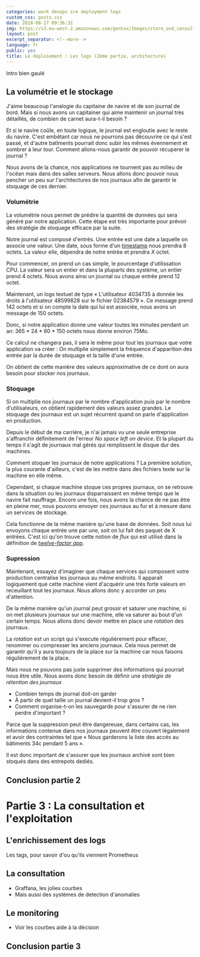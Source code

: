```yaml
---
categories: work devops sre deployment logs
custom_css: posts.css
date: 2018-08-27 09:36:32
img: https://s3.eu-west-2.amazonaws.com/gentux/Images/store_and_consult_logs.jpg
layout: post
excerpt_separator: <!--more-->
language: fr
public: yes
title: Le déploiement : Les logs (2ème partie, architecture)
---
```


Intro bien gaulé

<!--more-->

## La volumétrie et le stockage

J'aime beaucoup l'analogie du capitaine de navire et de son journal de bord.
Mais si nous avons un capitainer qui aime maintenir un journal très détaillés,
de combien de carnet aura-t-il besoin ?

Et si le navire coûle, en toute logique, le journal est engloutie avec le reste
du navire. C'est embêtant car nous ne pourrons pas découvrire ce qui s'est
passé, et d'autre batîments pourrait donc subir les mêmes évennement et sombrer
à leur tour. Comment allons-nous garantir de pouvoir récuperer le journal ?

Nous avons de la chance, nos applications ne tournent pas au milieu de l'océan
mais dans des salles serveurs. Nous allons donc pouvoir nous pencher un peu sur
l'architectures de nos journaux afin de garantir le stoquage de ces dernier.

### Volumétrie

La volumétrie nous permet de prédire la quantité de données qui sera généré par
notre application. Cette étape est très importante pour prévoir des stratégie de
stoquage efficace par la suite.

Notre journal est composé d'entrés. Une entrée est une date a laquelle on
associe une valeur. Une date, sous forme d'un
[timestamp](https://fr.wikipedia.org/wiki/Heure_Unix) nous prendra 8 octets. La
valeur elle, dépendra de notre entrèe et prendra *X* octet.

Pour commencer, on prend un cas simple, le pourcentage d'utilissation CPU. La
valeur sera un entier et dans la pluparts des système, un entier prend 4 octets.
Nous avons ainsi un journal ou chaque entrée prend 12 octet.

Maintenant, un logs textuel de type « L'utilisateur 4034735 à donnée les droits
à l'utilisateur 48599828 sur le fichier 02384579 ». Ce message prend 142 octets
et si on compte la date qui lui est associée, nous avons un message de 150
octets.

Donc, si notre application donne une valeur toutes les minutes pendant un an:
365 * 24 * 60 * 150 octets nous donne environ 75Mo.

Ce calcul ne changera pas, il sera le même pour tout les journaux que votre
application va créer : On multiplie simplement la fréquence d'apparition des
entrée par la durée de stoquage et la taille d'une entrée.

On obtient de cette manière des valeurs approximative de ce dont on aura besoin
pour stocker nos journaux.

### Stoquage

Si on multiplie nos journaux par le nombre d'application puis par le nombre
d'utilisateurs, on obtient rapidement des valeurs assez grandes. Le stoquage des
journaux est un sujet récurrent quand on parle d'application en production.

Depuis le début de ma carrière, je n'ai jamais vu une seule entreprise
s'affranchir définitement de l'erreur _No space left on device_. Et la plupart
du temps il s'agit de journaux mal gérés qui remplissent le disque dur des
machines.

Comment stoquer les journaux de notre applications ? La première solution, la
plus courante d'ailleurs, c'est de les mettre dans des fichiers texte sur la
machine en elle même.

Cependant, si chaque machine stoque ces propres journaux, on se retrouve dans la
situation ou les journaux disparraissent en même temps que le navire fait
nauffrage. Encore une fois, nous avons la chance de ne pas être en pleine mer,
nous pouvons envoyer ces journaux au fur et à mesure dans un services de
stockage.

Cela fonctionne de la même manière qu'une base de données. Soit nous lui
envoyons chaque entrée une par une, soit on lui fait des paquet de X entrées.
C'est ici qu'on trouve cette notion de *flux* qui est utilisé dans la
définition de [*twelve-factor app*](https://12factor.net/fr/).

### Supression

Maintenant, essayez d'imaginer que chaque services qui composent votre
production centralise les journaux au même endroits. Il apparaît logiquement
que cette machine vient d'acquèrir une très forte valeurs en receuillant tout
les journaux. Nous allons donc y accorder un peu d'attention.

De la même manière qu'un journal peut grossir et saturer une machine, si on met
plusieurs journaux sur une machine, elle va saturer au bout d'un certain temps.
Nous allons donc devoir mettre en place une *rotation* des journaux.

La *rotation* est un script qui s'execute régulièrement pour effacer, renommer
ou compresser les anciens journaux. Cela nous permet de garantir qu'il y aura
toujours de la place sur la machine car nous faisons régulièrement de la place.

Mais nous ne pouvons pas juste supprimer des informations qui pourrait nous être
utile. Nous avons donc besoin de définir une *stratégie de rétention des
journaux*

 * Combien temps de journal doit-on garder
 * À partir de quel taille un journal devient-il trop gros ?
 * Comment organise-t-on les sauvegarde pour s'assurer de ne rien perdre
   d'important ?

Parce que la suppression peut être dangereuse, dans certains cas, les
informations contenue dans nos journaux peuvent être couvert légalement et avoir
des contraintes tel que « Nous garderons la liste des accés au bâtiments 34c
pendant 5 ans ».

Il est donc important de s'assurer que les journaux archivé sont bien stoqués
dans des entrepots dediés.

## Conclusion partie 2


# Partie 3 : La consultation et l'exploitation

## L'enrichissement des logs

Les tags, pour savoir d'ou qu'ils viennent
Prometheus

## La consultation

- Graffana, les jolies courbes
- Mais aussi des systèmes de detection d'anomalies

## Le monitoring

- Voir les courbes aide à la décision

## Conclusion partie 3
